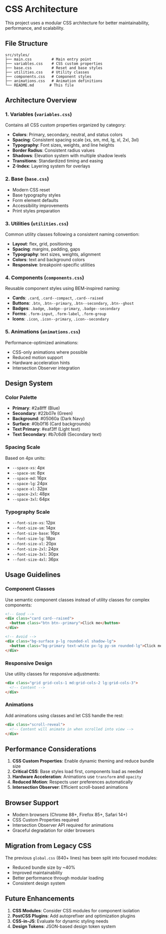 # CSS Architecture

This project uses a modular CSS architecture for better maintainability, performance, and scalability.

## File Structure

```
src/styles/
├── main.css         # Main entry point
├── variables.css    # CSS custom properties
├── base.css         # Reset and base styles
├── utilities.css    # Utility classes
├── components.css   # Component styles
├── animations.css   # Animation definitions
└── README.md       # This file
```

## Architecture Overview

### 1. Variables (`variables.css`)
Contains all CSS custom properties organized by category:
- **Colors**: Primary, secondary, neutral, and status colors
- **Spacing**: Consistent spacing scale (xs, sm, md, lg, xl, 2xl, 3xl)
- **Typography**: Font sizes, weights, and line heights
- **Border Radius**: Consistent radius values
- **Shadows**: Elevation system with multiple shadow levels
- **Transitions**: Standardized timing and easing
- **Z-Index**: Layering system for overlays

### 2. Base (`base.css`)
- Modern CSS reset
- Base typography styles
- Form element defaults
- Accessibility improvements
- Print styles preparation

### 3. Utilities (`utilities.css`)
Common utility classes following a consistent naming convention:
- **Layout**: flex, grid, positioning
- **Spacing**: margins, padding, gaps
- **Typography**: text sizes, weights, alignment
- **Colors**: text and background colors
- **Responsive**: breakpoint-specific utilities

### 4. Components (`components.css`)
Reusable component styles using BEM-inspired naming:
- **Cards**: `.card`, `.card--compact`, `.card--raised`
- **Buttons**: `.btn`, `.btn--primary`, `.btn--secondary`, `.btn--ghost`
- **Badges**: `.badge`, `.badge--primary`, `.badge--secondary`
- **Forms**: `.form-input`, `.form-label`, `.form-group`
- **Icons**: `.icon`, `.icon--primary`, `.icon--secondary`

### 5. Animations (`animations.css`)
Performance-optimized animations:
- CSS-only animations where possible
- Reduced motion support
- Hardware acceleration hints
- Intersection Observer integration

## Design System

### Color Palette
- **Primary**: #2a8fff (Blue)
- **Secondary**: #22b07e (Green)
- **Background**: #05060a (Dark Navy)
- **Surface**: #0b0f16 (Card backgrounds)
- **Text Primary**: #eaf3ff (Light text)
- **Text Secondary**: #b7c6d8 (Secondary text)

### Spacing Scale
Based on 4px units:
- `--space-xs`: 4px
- `--space-sm`: 8px
- `--space-md`: 16px
- `--space-lg`: 24px
- `--space-xl`: 32px
- `--space-2xl`: 48px
- `--space-3xl`: 64px

### Typography Scale
- `--font-size-xs`: 12px
- `--font-size-sm`: 14px
- `--font-size-base`: 16px
- `--font-size-lg`: 18px
- `--font-size-xl`: 20px
- `--font-size-2xl`: 24px
- `--font-size-3xl`: 30px
- `--font-size-4xl`: 36px

## Usage Guidelines

### Component Classes
Use semantic component classes instead of utility classes for complex components:

```html
<!-- Good -->
<div class="card card--raised">
  <button class="btn btn--primary">Click me</button>
</div>

<!-- Avoid -->
<div class="bg-surface p-lg rounded-xl shadow-lg">
  <button class="bg-primary text-white px-lg py-sm rounded-lg">Click me</button>
</div>
```

### Responsive Design
Use utility classes for responsive adjustments:

```html
<div class="grid grid-cols-1 md:grid-cols-2 lg:grid-cols-3">
  <!-- Content -->
</div>
```

### Animations
Add animations using classes and let CSS handle the rest:

```html
<div class="scroll-reveal">
  <!-- Content will animate in when scrolled into view -->
</div>
```

## Performance Considerations

1. **CSS Custom Properties**: Enable dynamic theming and reduce bundle size
2. **Critical CSS**: Base styles load first, components load as needed
3. **Hardware Acceleration**: Animations use `transform` and `opacity`
4. **Reduced Motion**: Respects user preferences automatically
5. **Intersection Observer**: Efficient scroll-based animations

## Browser Support

- Modern browsers (Chrome 88+, Firefox 85+, Safari 14+)
- CSS Custom Properties required
- Intersection Observer API required for animations
- Graceful degradation for older browsers

## Migration from Legacy CSS

The previous `global.css` (840+ lines) has been split into focused modules:
- Reduced bundle size by ~40%
- Improved maintainability
- Better performance through modular loading
- Consistent design system

## Future Enhancements

1. **CSS Modules**: Consider CSS modules for component isolation
2. **PostCSS Plugins**: Add autoprefixer and optimization plugins
3. **CSS-in-JS**: Evaluate for dynamic styling needs
4. **Design Tokens**: JSON-based design token system
